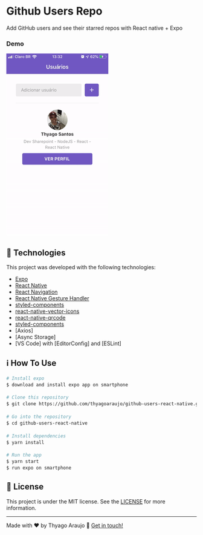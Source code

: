 # Github Users Repo

Add GitHub users and see their starred repos with React native + Expo

### Demo

![Demo](demo.gif)

## :rocket: Technologies

This project was developed with the following technologies:

- [Expo](https://docs.expo.io/versions/latest/)
- [React Native](http://facebook.github.io/react-native/)
- [React Navigation](https://reactnavigation.org/)
- [React Native Gesture Handler](https://kmagiera.github.io/react-native-gesture-handler/)
- [styled-components](https://www.styled-components.com/)
- [react-native-vector-icons](https://oblador.github.io/react-native-vector-icons/)
- [react-native-qrcode](https://www.npmjs.com/package/react-native-qrcode)
- [styled-components](https://www.styled-components.com/)
- [Axios]
- [Async Storage]
- [VS Code] with [EditorConfig] and [ESLint]

## :information_source: How To Use

```bash
# Install expo
$ download and install expo app on smartphone

# Clone this repository
$ git clone https://github.com/thyagoaraujo/github-users-react-native.git

# Go into the repository
$ cd github-users-react-native

# Install dependencies
$ yarn install

# Run the app
$ yarn start
$ run expo on smartphone
```

## :memo: License

This project is under the MIT license. See the [LICENSE](https://github.com/thyagoaraujo/github-users-react-native/blob/master/LICENSE.md) for more information.

---

Made with ♥ by Thyago Araujo :wave: [Get in touch!](https://www.linkedin.com/in/thyagosantosaraujo/)
